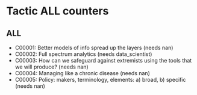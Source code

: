 # Tactic ALL counters


## ALL
* C00001: Better models of info spread up the layers (needs nan)
* C00002: Full spectrum analytics (needs data_scientist)
* C00003: How can we safeguard against extremists using the tools that we will produce? (needs nan)
* C00004: Managing like a chronic disease (needs nan)
* C00005: Policy: makers, terminology, elements: a) broad, b) specific (needs nan)
